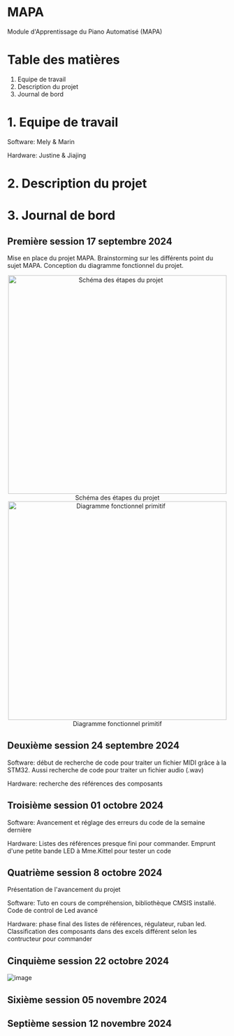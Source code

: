 # MAPA
Module d'Apprentissage du Piano Automatisé (MAPA)

# Table des matières
1. Equipe de travail
2. Description du projet
3. Journal de bord

# 1. Equipe de travail

Software: Mely & Marin

Hardware: Justine & Jiajing

# 2. Description du projet
# 3. Journal de bord

## Première session 17 septembre 2024

Mise en place du projet MAPA. Brainstorming sur les différents point du sujet MAPA. Conception du diagramme fonctionnel du projet.

<div align="center">
  <img src="https://github.com/user-attachments/assets/c3d9098e-1550-47c4-95c5-e33217d4f7e7" alt="Schéma des étapes du projet" width="500"/>
</div>
<div align="center">
Schéma des étapes du projet
</div>

<div align="center">
  <img src="https://github.com/user-attachments/assets/de302488-39e3-42fb-bcfc-21a35f90154a" alt="Diagramme fonctionnel primitif" width="500"/>
</div>
<div align="center">
Diagramme fonctionnel primitif
</div>

## Deuxième session 24 septembre 2024
Software: début de recherche de code pour traiter un fichier MIDI grâce à la STM32. Aussi recherche de code pour traiter un fichier audio (.wav)

Hardware: recherche des références des composants
## Troisième session 01 octobre 2024
Software: Avancement et réglage des erreurs du code de la semaine dernière

Hardware: Listes des références presque fini pour commander. Emprunt d'une petite bande LED à Mme.Kittel pour tester un code

## Quatrième session 8 octobre 2024

Présentation de l'avancement du projet

Software: Tuto en cours de compréhension, bibliothèque CMSIS installé. Code de control de Led avancé

Hardware: phase final des listes de références, régulateur, ruban led. Classification des composants dans des excels différent selon les contructeur pour commander

## Cinquième session 22 octobre 2024
![image](https://github.com/user-attachments/assets/caae2b9b-f800-4daa-a783-dbfd19fdef90)

## Sixième session 05 novembre 2024

## Septième session 12 novembre 2024

